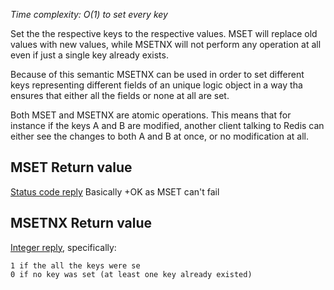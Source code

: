 

_Time complexity: O(1) to set every key_

Set the the respective keys to the respective values. MSET will replace old
values with new values, while MSETNX will not perform any operation at all
even if just a single key already exists.

Because of this semantic MSETNX can be used in order to set different keys
representing different fields of an unique logic object in a way tha
ensures that either all the fields or none at all are set.

Both MSET and MSETNX are atomic operations. This means that for instance
if the keys A and B are modified, another client talking to Redis can either
see the changes to both A and B at once, or no modification at all.

## MSET Return value

[Status code reply][1] Basically +OK as MSET can't fail

## MSETNX Return value

[Integer reply][1], specifically:

	1 if the all the keys were se
	0 if no key was set (at least one key already existed)



[1]: /p/redis/wiki/ReplyTypes
